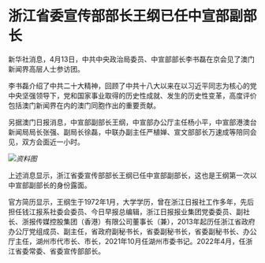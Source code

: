 # 浙江省委宣传部部长王纲已任中宣部副部长

新华社消息，4月13日，中共中央政治局委员、中宣部部长李书磊在京会见了澳门新闻界高层人士参访团。

李书磊介绍了中共二十大精神，回顾了中共十八大以来在以习近平同志为核心的党中央坚强领导下，党和国家事业取得的历史性成就、发生的历史性变革，高度评价包括澳门新闻界在内的澳门同胞作出的重要贡献。

另据澳门日报消息，中宣部副部长王纲，中宣部办公厅主任杨小平，中宣部港澳台新闻局局长张强、副局长徐磊，中联办副主任严植婵、宣文部部长万速成等陪同会见，双方会面近一小时。

![](https://inews.gtimg.com/om_bt/OCAJFiAvFnIrTipfetIUOoR5M1KWZBeqEG_-PPsYNUcBYAA/1000)_资料图_

上述消息显示，浙江省委宣传部部长王纲已任中宣部副部长，这也是王纲第一次以中宣部副部长的身份露面。

官方简历显示，王纲生于1972年1月，大学学历，曾在浙江日报社工作多年，先后担任钱江报系社委会委员、今日早报总编辑，浙江日报报业集团党委委员、副社长、浙报传媒控股集团（香港）有限公司董事长（兼），2013年起历任浙江省政府办公厅党组成员、副主任，省政府副秘书长，省委副秘书长，省委副秘书长、办公厅主任，湖州市代市长、市长，2021年10月任湖州市委书记。2022年4月，任浙江省委常委、省委宣传部部长。

